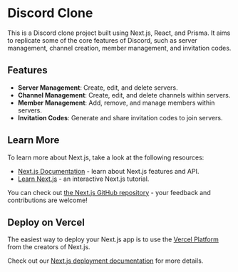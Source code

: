 # Discord Clone

This is a Discord clone project built using Next.js, React, and Prisma. It aims to replicate some of the core features of Discord, such as server management, channel creation, member management, and invitation codes.

## Features

- **Server Management**: Create, edit, and delete servers.
- **Channel Management**: Create, edit, and delete channels within servers.
- **Member Management**: Add, remove, and manage members within servers.
- **Invitation Codes**: Generate and share invitation codes to join servers.

## Learn More

To learn more about Next.js, take a look at the following resources:

- [Next.js Documentation](https://nextjs.org/docs) - learn about Next.js features and API.
- [Learn Next.js](https://nextjs.org/learn) - an interactive Next.js tutorial.

You can check out [the Next.js GitHub repository](https://github.com/vercel/next.js/) - your feedback and contributions are welcome!

## Deploy on Vercel

The easiest way to deploy your Next.js app is to use the [Vercel Platform](https://vercel.com/new?utm_medium=default-template&filter=next.js&utm_source=create-next-app&utm_campaign=create-next-app-readme) from the creators of Next.js.

Check out our [Next.js deployment documentation](https://nextjs.org/docs/deployment) for more details.

